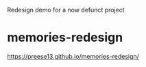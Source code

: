 Redesign demo for a now defunct project


# memories-redesign
 https://preese13.github.io/memories-redesign/
